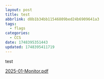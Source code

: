 ```yaml
---
layout: post
title: test
abbrlink: d8b1b34bb11546809bed24b6909641a3
tags:
  - flags
categories:
  - CCS
date: 1748395351443
updated: 1748395411719
---
```


test

[2025-01-Monitor.pdf](/resources/d2643e1992324d17950858186e440665.pdf)
